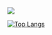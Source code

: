 <img src="https://media.alors-la.center/s/0zy8jsie.png">

[![Top Langs](https://github-readme-stats.vercel.app/api/top-langs/?username=antonin-alves&layout=compact)](https://github.com/anuraghazra/github-readme-stats)

